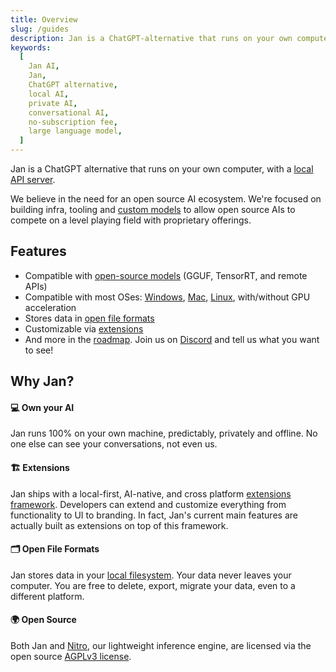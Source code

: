 ```yaml
---
title: Overview
slug: /guides
description: Jan is a ChatGPT-alternative that runs on your own computer, with a local API server.
keywords:
  [
    Jan AI,
    Jan,
    ChatGPT alternative,
    local AI,
    private AI,
    conversational AI,
    no-subscription fee,
    large language model,
  ]
---
```


Jan is a ChatGPT alternative that runs on your own computer, with a [local API server](/guides/using-server).

We believe in the need for an open source AI ecosystem. We're focused on building infra, tooling and [custom models](https://huggingface.co/janhq) to allow open source AIs to compete on a level playing field with proprietary offerings.

## Features

- Compatible with [open-source models](/guides/using-models) (GGUF, TensorRT, and remote APIs)
- Compatible with most OSes: [Windows](/install/windows/), [Mac](/install/mac), [Linux](/install/linux), with/without GPU acceleration
- Stores data in [open file formats](/developer/file-based)
- Customizable via [extensions](/developer/build-extension)
- And more in the [roadmap](https://github.com/orgs/janhq/projects/5/views/16). Join us on [Discord](https://discord.gg/5rQ2zTv3be) and tell us what you want to see!

## Why Jan?

#### 💻 Own your AI

Jan runs 100% on your own machine, predictably, privately and offline. No one else can see your conversations, not even us.

#### 🏗️ Extensions

Jan ships with a local-first, AI-native, and cross platform [extensions framework](/developer/build-extension). Developers can extend and customize everything from functionality to UI to branding. In fact, Jan's current main features are actually built as extensions on top of this framework.

#### 🗂️ Open File Formats

Jan stores data in your [local filesystem](/developer/file-based). Your data never leaves your computer. You are free to delete, export, migrate your data, even to a different platform.

#### 🌍 Open Source

Both Jan and [Nitro](https://nitro.jan.ai), our lightweight inference engine, are licensed via the open source [AGPLv3 license](https://github.com/janhq/jan/blob/main/LICENSE).
